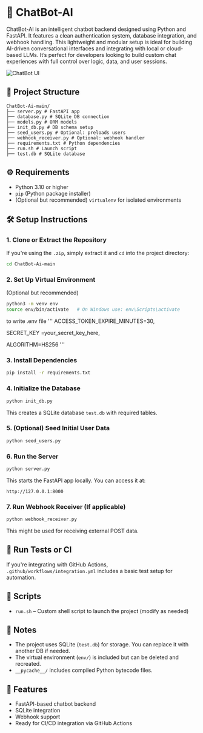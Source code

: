 # 🤖 ChatBot-AI

ChatBot-AI is an intelligent chatbot backend designed using Python and FastAPI. It features a clean authentication system, database integration, and webhook handling. This lightweight and modular setup is ideal for building AI-driven conversational interfaces and integrating with local or cloud-based LLMs. It’s perfect for developers looking to build custom chat experiences with full control over logic, data, and user sessions.

![ChatBot UI]()


## 📁 Project Structure

```
ChatBot-Ai-main/
├── server.py # FastAPI app
├── database.py # SQLite DB connection
├── models.py # ORM models
├── init_db.py # DB schema setup
├── seed_users.py # Optional: preloads users
├── webhook_receiver.py # Optional: webhook handler
├── requirements.txt # Python dependencies
├── run.sh # Launch script
├── test.db # SQLite database
```

## ⚙️ Requirements

- Python 3.10 or higher
- `pip` (Python package installer)
- (Optional but recommended) `virtualenv` for isolated environments

## 🛠️ Setup Instructions

### 1. Clone or Extract the Repository

If you're using the `.zip`, simply extract it and `cd` into the project directory:

```bash
cd ChatBot-Ai-main
```

### 2. Set Up Virtual Environment

(Optional but recommended)

```bash
python3 -m venv env
source env/bin/activate   # On Windows use: env\Scripts\activate
```
to write .env file
'''
ACCESS_TOKEN_EXPIRE_MINUTES=30,

SECRET_KEY =your_secret_key_here,

ALGORITHM=HS256
'''

### 3. Install Dependencies

```bash
pip install -r requirements.txt
```

### 4. Initialize the Database

```bash
python init_db.py
```

This creates a SQLite database `test.db` with required tables.

### 5. (Optional) Seed Initial User Data

```bash
python seed_users.py
```

### 6. Run the Server

```bash
python server.py
```

This starts the FastAPI app locally. You can access it at:

```
http://127.0.0.1:8000
```

### 7. Run Webhook Receiver (If applicable)

```bash
python webhook_receiver.py
```

This might be used for receiving external POST data.

## 🧪 Run Tests or CI

If you're integrating with GitHub Actions, `.github/workflows/integration.yml` includes a basic test setup for automation.

## 🔧 Scripts

- `run.sh` – Custom shell script to launch the project (modify as needed)

## 📄 Notes

- The project uses SQLite (`test.db`) for storage. You can replace it with another DB if needed.
- The virtual environment (`env/`) is included but can be deleted and recreated.
- `__pycache__/` includes compiled Python bytecode files.

## 🤖 Features

- FastAPI-based chatbot backend
- SQLite integration
- Webhook support
- Ready for CI/CD integration via GitHub Actions
